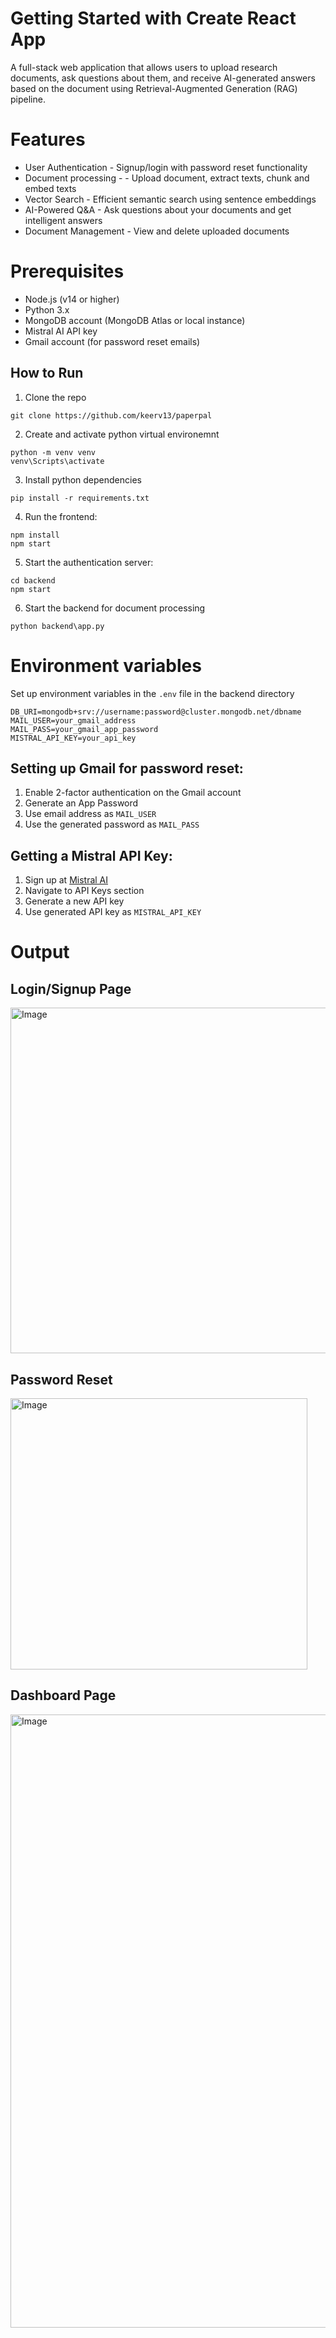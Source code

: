 # Getting Started with Create React App
A full-stack web application that allows users to upload research documents, ask questions about them, and receive AI-generated answers based on the document using Retrieval-Augmented Generation (RAG) pipeline.

# Features
* User Authentication - Signup/login with password reset functionality
* Document processing - - Upload document, extract texts, chunk and embed texts
* Vector Search - Efficient semantic search using sentence embeddings
* AI-Powered Q&A - Ask questions about your documents and get intelligent answers
* Document Management - View and delete uploaded documents

# Prerequisites
* Node.js (v14 or higher)
* Python 3.x
* MongoDB account (MongoDB Atlas or local instance)
* Mistral AI API key
* Gmail account (for password reset emails)

## How to Run
1. Clone the repo
```
git clone https://github.com/keerv13/paperpal
```
2. Create and activate python virtual environemnt
```
python -m venv venv
venv\Scripts\activate
```
3. Install python dependencies
```
pip install -r requirements.txt
```
4. Run the frontend:
```
npm install
npm start
```
5. Start the authentication server:
```
cd backend
npm start
```
6. Start the backend for document processing
```
python backend\app.py
```

# Environment variables
Set up environment variables in the ```.env``` file in the backend directory
```
DB_URI=mongodb+srv://username:password@cluster.mongodb.net/dbname
MAIL_USER=your_gmail_address
MAIL_PASS=your_gmail_app_password
MISTRAL_API_KEY=your_api_key
```

## Setting up Gmail for password reset:
1. Enable 2-factor authentication on the Gmail account
2. Generate an App Password
3. Use email address as ```MAIL_USER```
4. Use the generated password as ```MAIL_PASS```

## Getting a Mistral API Key:
1. Sign up at [Mistral AI](https://mistral.ai/)
2. Navigate to API Keys section
3. Generate a new API key
4. Use generated API key as ```MISTRAL_API_KEY```

# Output
## Login/Signup Page
<img width="805" height="553" alt="Image" src="https://github.com/user-attachments/assets/90814755-e2fb-4808-b16d-db473d6ded90" />

## Password Reset
<img width="475" height="434" alt="Image" src="https://github.com/user-attachments/assets/d7fe785c-8e39-4335-848b-248fcfb7c5ef" />

## Dashboard Page
<img width="1919" height="981" alt="Image" src="https://github.com/user-attachments/assets/d847a304-58e2-4be1-8756-2f280b70660e" />
